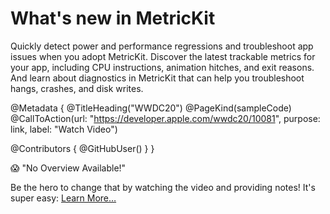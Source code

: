 # What's new in MetricKit

Quickly detect power and performance regressions and troubleshoot app issues when you adopt MetricKit. Discover the latest trackable metrics for your app, including CPU instructions, animation hitches, and exit reasons. And learn about diagnostics in MetricKit that can help you troubleshoot hangs, crashes, and disk writes.

@Metadata {
   @TitleHeading("WWDC20")
   @PageKind(sampleCode)
   @CallToAction(url: "https://developer.apple.com/wwdc20/10081", purpose: link, label: "Watch Video")

   @Contributors {
      @GitHubUser(<replace this with your GitHub handle>)
   }
}

😱 "No Overview Available!"

Be the hero to change that by watching the video and providing notes! It's super easy:
 [Learn More…](https://wwdcnotes.github.io/WWDCNotes/documentation/wwdcnotes/contributing)
